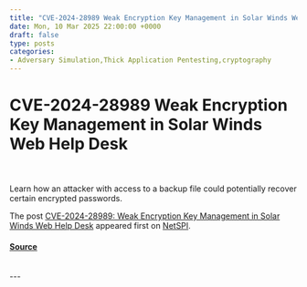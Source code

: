 ```yaml
---
title: "CVE-2024-28989 Weak Encryption Key Management in Solar Winds Web Help Desk"
date: Mon, 10 Mar 2025 22:00:00 +0000
draft: false
type: posts
categories: 
- Adversary Simulation,Thick Application Pentesting,cryptography
---
```

# CVE-2024-28989 Weak Encryption Key Management in Solar Winds Web Help Desk

<br/>

<br/>
Learn how an attacker with access to a backup file could potentially recover certain encrypted passwords.

The post [CVE-2024-28989: Weak Encryption Key Management in Solar Winds Web Help Desk](https://www.netspi.com/blog/technical-blog/adversary-simulation/cve-2024-28989-weak-encryption-key-management-solar-winds-web-help-desk/) appeared first on [NetSPI](https://www.netspi.com).

#### [Source](https://www.netspi.com/blog/technical-blog/adversary-simulation/cve-2024-28989-weak-encryption-key-management-solar-winds-web-help-desk/)

<br/>
---
